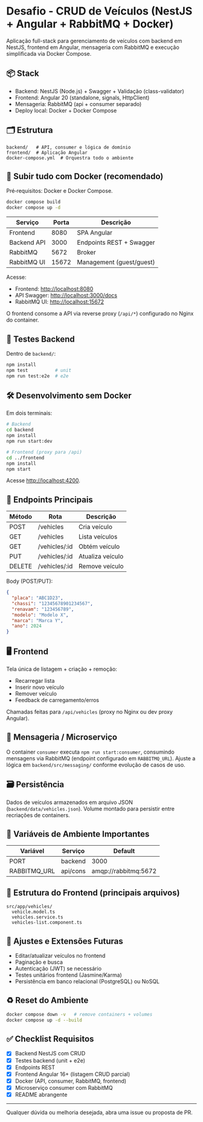 # Desafio - CRUD de Veículos (NestJS + Angular + RabbitMQ + Docker)

Aplicação full-stack para gerenciamento de veículos com backend em NestJS, frontend em Angular, mensageria com RabbitMQ e execução simplificada via Docker Compose.

## 📦 Stack

- Backend: NestJS (Node.js) + Swagger + Validação (class-validator)
- Frontend: Angular 20 (standalone, signals, HttpClient)
- Mensageria: RabbitMQ (api + consumer separado)
- Deploy local: Docker + Docker Compose

## 🗂 Estrutura

```text
backend/   # API, consumer e lógica de domínio
frontend/  # Aplicação Angular
docker-compose.yml  # Orquestra todo o ambiente
```

## 🚀 Subir tudo com Docker (recomendado)

Pré‑requisitos: Docker e Docker Compose.

```bash
docker compose build
docker compose up -d
```

| Serviço     | Porta | Descrição                |
| ----------- | ----- | ------------------------ |
| Frontend    | 8080  | SPA Angular              |
| Backend API | 3000  | Endpoints REST + Swagger |
| RabbitMQ    | 5672  | Broker                   |
| RabbitMQ UI | 15672 | Management (guest/guest) |

Acesse:

- Frontend: <http://localhost:8080>
- API Swagger: <http://localhost:3000/docs>
- RabbitMQ UI: <http://localhost:15672>

O frontend consome a API via reverse proxy (`/api/*`) configurado no Nginx do container.

## 🧪 Testes Backend

Dentro de `backend/`:

```bash
npm install
npm test          # unit
npm run test:e2e  # e2e
```

## 🛠 Desenvolvimento sem Docker

Em dois terminais:

```bash
# Backend
cd backend
npm install
npm run start:dev

# Frontend (proxy para /api)
cd ../frontend
npm install
npm start
```

Acesse <http://localhost:4200>.

## 🔌 Endpoints Principais

| Método | Rota          | Descrição        |
| ------ | ------------- | ---------------- |
| POST   | /vehicles     | Cria veículo     |
| GET    | /vehicles     | Lista veículos   |
| GET    | /vehicles/:id | Obtém veículo    |
| PUT    | /vehicles/:id | Atualiza veículo |
| DELETE | /vehicles/:id | Remove veículo   |

Body (POST/PUT):

```json
{
  "placa": "ABC1D23",
  "chassi": "12345678901234567",
  "renavam": "123456789",
  "modelo": "Modelo X",
  "marca": "Marca Y",
  "ano": 2024
}
```

## 🖥 Frontend

Tela única de listagem + criação + remoção:

- Recarregar lista
- Inserir novo veículo
- Remover veículo
- Feedback de carregamento/erros

Chamadas feitas para `/api/vehicles` (proxy no Nginx ou dev proxy Angular).

## 🧵 Mensageria / Microserviço

O container `consumer` executa `npm run start:consumer`, consumindo mensagens via RabbitMQ (endpoint configurado em `RABBITMQ_URL`). Ajuste a lógica em `backend/src/messaging/` conforme evolução de casos de uso.

## 🗃 Persistência

Dados de veículos armazenados em arquivo JSON (`backend/data/vehicles.json`). Volume montado para persistir entre recriações de containers.

## 🔐 Variáveis de Ambiente Importantes

| Variável     | Serviço  | Default              |
| ------------ | -------- | -------------------- |
| PORT         | backend  | 3000                 |
| RABBITMQ_URL | api/cons | amqp://rabbitmq:5672 |

## 🧩 Estrutura do Frontend (principais arquivos)

```text
src/app/vehicles/
  vehicle.model.ts
  vehicles.service.ts
  vehicles-list.component.ts
```

## 🐳 Ajustes e Extensões Futuras

- Editar/atualizar veículos no frontend
- Paginação e busca
- Autenticação (JWT) se necessário
- Testes unitários frontend (Jasmine/Karma)
- Persistência em banco relacional (PostgreSQL) ou NoSQL

## ♻ Reset do Ambiente

```bash
docker compose down -v   # remove containers + volumes
docker compose up -d --build
```

## ✅ Checklist Requisitos

- [x] Backend NestJS com CRUD
- [x] Testes backend (unit + e2e)
- [x] Endpoints REST
- [x] Frontend Angular 16+ (listagem CRUD parcial)
- [x] Docker (API, consumer, RabbitMQ, frontend)
- [x] Microserviço consumer com RabbitMQ
- [x] README abrangente

---

Qualquer dúvida ou melhoria desejada, abra uma issue ou proposta de PR.

